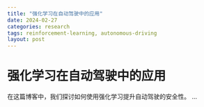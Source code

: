 ```yaml
---
title: "强化学习在自动驾驶中的应用"
date: 2024-02-27
categories: research
tags: reinforcement-learning, autonomous-driving
layout: post
---
```


# 强化学习在自动驾驶中的应用
在这篇博客中，我们探讨如何使用强化学习提升自动驾驶的安全性。
...
